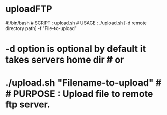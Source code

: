 # uploadFTP
#!/bin/bash # SCRIPT  : upload.sh # USAGE   : ./upload.sh [-d remote directory path] -f "File-to-upload" 
#           -d option is optional by default it takes servers home dir #                               or 
#           ./upload.sh "Filename-to-upload" # # PURPOSE : Upload file to remote ftp server.
